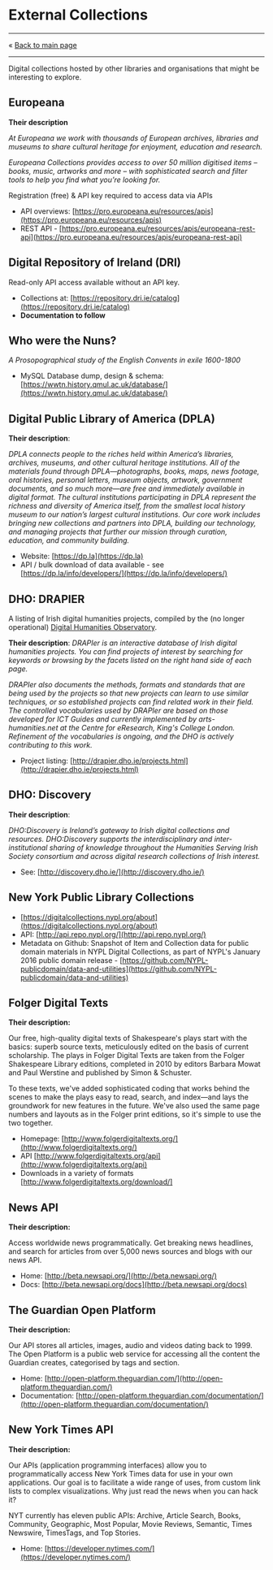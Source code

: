# External Collections 

------------------------------

&laquo; [Back to main page](readme.md)

------------------------------

Digital collections hosted by other libraries and organisations that might be interesting to explore.


## Europeana 

**Their description**

_At Europeana we work with thousands of European archives, libraries and museums to share cultural heritage for enjoyment, education and research._

_Europeana Collections provides access to over 50 million digitised items – books, music, artworks and more – with sophisticated search and filter tools to help you find what you’re looking for._

Registration (free) & API key required to access data via APIs

- API overviews: [https://pro.europeana.eu/resources/apis](https://pro.europeana.eu/resources/apis)  
- REST API - [https://pro.europeana.eu/resources/apis/europeana-rest-api](https://pro.europeana.eu/resources/apis/europeana-rest-api) 
 
## Digital Repository of Ireland (DRI)

Read-only API access available without an API key. 

- Collections at: [https://repository.dri.ie/catalog](https://repository.dri.ie/catalog)
- **Documentation to follow**

## Who were the Nuns?

_A Prosopographical study of the English Convents in exile 1600-1800_

- MySQL Database dump, design & schema: [https://wwtn.history.qmul.ac.uk/database/](https://wwtn.history.qmul.ac.uk/database/)

## Digital Public Library of America (DPLA)

**Their description**: 

_DPLA connects people to the riches held within America’s libraries, archives, museums, and other cultural heritage institutions. All of the materials found through DPLA—photographs, books, maps, news footage, oral histories, personal letters, museum objects, artwork, government documents, and so much more—are free and immediately available in digital format. The cultural institutions participating in DPLA represent the richness and diversity of America itself, from the smallest local history museum to our nation’s largest cultural institutions. Our core work includes bringing new collections and partners into DPLA, building our technology, and managing projects that further our mission through curation, education, and community building._

- Website: [https://dp.la](https://dp.la)
- API / bulk download of data available - see [https://dp.la/info/developers/](https://dp.la/info/developers/)

## DHO: DRAPIER

A listing of Irish digital humanities projects, compiled by the (no longer operational) [Digital Humanities Observatory](http://dho.ie). 

**Their description**:
_DRAPIer is an interactive database of Irish digital humanities projects. You can find projects of interest by searching for keywords or browsing by the facets listed on the right hand side of each page._

_DRAPIer also documents the methods, formats and standards that are being used by the projects so that new projects can learn to use similar techniques, or so established projects can find related work in their field. The controlled vocabularies used by DRAPIer are based on those developed for ICT Guides and currently implemented by arts-humanities.net at the Centre for eResearch, King's College London. Refinement of the vocabularies is ongoing, and the DHO is actively contributing to this work._

- Project listing: [http://drapier.dho.ie/projects.html](http://drapier.dho.ie/projects.html)

## DHO: Discovery

**Their description**:

_DHO:Discovery is Ireland’s gateway to Irish digital collections and resources. DHO:Discovery supports the interdisciplinary and inter-institutional sharing of knowledge throughout the Humanities Serving Irish Society consortium and across digital research collections of Irish interest._ 

- See: [http://discovery.dho.ie/](http://discovery.dho.ie/)


## New York Public Library Collections

- [https://digitalcollections.nypl.org/about](https://digitalcollections.nypl.org/about)
- API: [http://api.repo.nypl.org/](http://api.repo.nypl.org/)
- Metadata on Github: Snapshot of Item and Collection data for public domain materials in NYPL Digital Collections, as part of NYPL's January 2016 public domain release - [https://github.com/NYPL-publicdomain/data-and-utilities](https://github.com/NYPL-publicdomain/data-and-utilities)

## Folger Digital Texts

**Their description:**

Our free, high-quality digital texts of Shakespeare's plays start with the basics: superb source texts, meticulously edited on the basis of current scholarship. The plays in Folger Digital Texts are taken from the Folger Shakespeare Library editions, completed in 2010 by editors Barbara Mowat and Paul Werstine and published by Simon & Schuster.

To these texts, we've added sophisticated coding that works behind the scenes to make the plays easy to read, search, and index—and lays the groundwork for new features in the future. We've also used the same page numbers and layouts as in the Folger print editions, so it's simple to use the two together.

- Homepage: [http://www.folgerdigitaltexts.org/](http://www.folgerdigitaltexts.org/)
- API [http://www.folgerdigitaltexts.org/api](http://www.folgerdigitaltexts.org/api)
- Downloads in a variety of formats [http://www.folgerdigitaltexts.org/download/]


## News API

**Their description:**

Access worldwide news programmatically. Get breaking news headlines, and search for articles from over 5,000 news sources and blogs with our news API.

- Home: [http://beta.newsapi.org/](http://beta.newsapi.org/)
- Docs: [http://beta.newsapi.org/docs](http://beta.newsapi.org/docs)

## The Guardian Open Platform

**Their description:**

Our API stores all articles, images, audio and videos dating back to 1999. The Open Platform is a public web service for accessing all the content the Guardian creates, categorised by tags and section.

- Home: [http://open-platform.theguardian.com/](http://open-platform.theguardian.com/)
- Documentation: [http://open-platform.theguardian.com/documentation/](http://open-platform.theguardian.com/documentation/)

## New York Times API

**Their description:**

Our APIs (application programming interfaces) allow you to programmatically access New York Times data for use in your own applications. Our goal is to facilitate a wide range of uses, from custom link lists to complex visualizations. Why just read the news when you can hack it?

NYT currently has eleven public APIs: Archive, Article Search, Books, Community, Geographic, Most Popular, Movie Reviews, Semantic, Times Newswire, TimesTags, and Top Stories.

- Home: [https://developer.nytimes.com/](https://developer.nytimes.com/)

